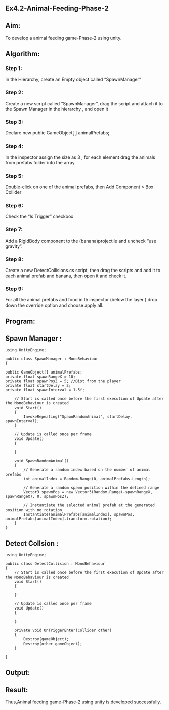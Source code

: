 ## Ex4.2-Animal-Feeding-Phase-2
## Aim:
To develop a animal feeding game-Phase-2 using unity.

## Algorithm:
### Step 1:
In the Hierarchy, create an Empty object called “SpawnManager”

### Step 2:
Create a new script called “SpawnManager”, drag the script and attach it to the Spawn Manager in the hierarchy , and open it

### Step 3:
Declare new public GameObject[ ] animalPrefabs;

### Step 4:
In the inspector assign the size as 3 , for each element drag the animals from prefabs folder into the array

### Step 5:
Double-click on one of the animal prefabs, then Add Component > Box Collider

### Step 6:
Check the “Is Trigger” checkbox

### Step 7:
Add a RigidBody component to the (banana)projectile and uncheck “use gravity”.

### Step 8:
Create a new DetectCollisions.cs script, then drag the scripts and add it to each animal prefab and banana, then open it and check it.

### Step 9:
For all the animal prefabs and food in th inspector (below the layer ) drop down the override option and choose apply all.

## Program:
## Spawn Manager :

```
using UnityEngine;

public class SpawnManager : MonoBehaviour
{

public GameObject[] animalPrefabs;
private float spawnRangeX = 10;
private float spawnPosZ = 5; //Dist from the player
private float startDelay = 2;
private float spawnInterval = 1.5f;

    // Start is called once before the first execution of Update after the MonoBehaviour is created
    void Start()
    {
        InvokeRepeating("SpawnRandomAnimal", startDelay, spawnInterval);        
    }

    // Update is called once per frame
    void Update()
    {
        
    }

    void SpawnRandomAnimal()
    {
        // Generate a random index based on the number of animal prefabs
        int animalIndex = Random.Range(0, animalPrefabs.Length);

        // Generate a random spawn position within the defined range
        Vector3 spawnPos = new Vector3(Random.Range(-spawnRangeX, spawnRangeX), 0, spawnPosZ);

        // Instantiate the selected animal prefab at the generated position with no rotation
        Instantiate(animalPrefabs[animalIndex], spawnPos, animalPrefabs[animalIndex].transform.rotation);
    }
}
```
## Detect Collsion :
```
using UnityEngine;

public class DetectCollision : MonoBehaviour
{
    // Start is called once before the first execution of Update after the MonoBehaviour is created
    void Start()
    {
        
    }

    // Update is called once per frame
    void Update()
    {
        
    }

    private void OnTriggerEnter(Collider other)
    {
        Destroy(gameObject);
        Destroy(other.gameObject);  
    }
    
}
```
## Output:


## Result:
Thus,Animal feeding game-Phase-2 using unity is developed successfully.
